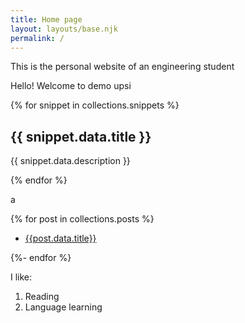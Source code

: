 ```yaml
---
title: Home page
layout: layouts/base.njk
permalink: /
---
```


<p class="subhead">This is the personal website of an engineering student<p>

Hello! Welcome to demo upsi

{% for snippet in collections.snippets %}

<h2>{{ snippet.data.title }}</h2>
<p>{{ snippet.data.description }}</p>
{% endfor %}

a

{% for post in collections.posts %}

<ul>
  <li><a href="{{post.url}}">{{post.data.title}}</a></li>
</ul>
{%- endfor %}

I like:

<ol>
  <li>Reading</li>
  <li>Language learning</li>
</ol>
